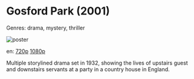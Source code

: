 # Gosford Park (2001)

Genres: drama, mystery, thriller

![poster](http://image.tmdb.org/t/p/w500/7wCUMn1Fj5MutTJHFopHba0Pto.jpg)

en:
  [720p](magnet:?xt=urn:btih:89E9D10440D0D1BFF72126712AB6AF6BDC6E3046&tr=udp://glotorrents.pw:6969/announce&tr=udp://tracker.opentrackr.org:1337/announce&tr=udp://torrent.gresille.org:80/announce&tr=udp://tracker.openbittorrent.com:80&tr=udp://tracker.coppersurfer.tk:6969&tr=udp://tracker.leechers-paradise.org:6969&tr=udp://p4p.arenabg.ch:1337&tr=udp://tracker.internetwarriors.net:1337)
  [1080p](magnet:?xt=urn:btih:4EB1FC313CD22F9C4A180AEB205D017CAD606738&tr=udp://glotorrents.pw:6969/announce&tr=udp://tracker.opentrackr.org:1337/announce&tr=udp://torrent.gresille.org:80/announce&tr=udp://tracker.openbittorrent.com:80&tr=udp://tracker.coppersurfer.tk:6969&tr=udp://tracker.leechers-paradise.org:6969&tr=udp://p4p.arenabg.ch:1337&tr=udp://tracker.internetwarriors.net:1337)
  


Multiple storylined drama set in 1932, showing the lives of upstairs guest and downstairs servants at a party in a country house in England.